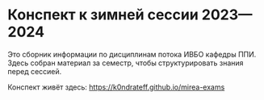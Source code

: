 # Конспект к зимней сессии 2023—2024

Это сборник информации по дисциплинам потока ИВБО кафедры ППИ. Здесь собран материал за семестр, чтобы структурировать
знания перед сессией.

Конспект живёт здесь: https://k0ndrateff.github.io/mirea-exams
